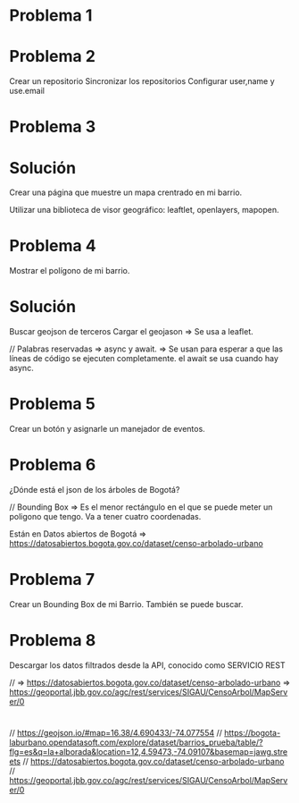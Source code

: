 # Problema 1


# Problema 2

Crear un repositorio
Sincronizar los repositorios
Configurar user,name y use.email

# Problema 3


# Solución
Crear una página que muestre un mapa crentrado en mi barrio.

Utilizar una biblioteca de visor geográfico: leaftlet, openlayers, mapopen.


# Problema 4

Mostrar el polígono de mi barrio.

# Solución

Buscar geojson de terceros
Cargar el geojason => Se usa a leaflet.

// Palabras reservadas => async y await. => Se usan para esperar a que las líneas de código se ejecuten completamente. el await se usa cuando hay async.


# Problema 5

Crear un botón y asignarle un manejador de eventos.


# Problema 6

¿Dónde está el json de los árboles de Bogotá?

// Bounding Box => Es el menor rectángulo en el que se puede meter un poligono que tengo. Va a tener cuatro coordenadas.

Están en Datos abiertos de Bogotá => https://datosabiertos.bogota.gov.co/dataset/censo-arbolado-urbano

# Problema 7

Crear un Bounding Box de mi Barrio. También se puede buscar.


# Problema 8

Descargar los datos filtrados desde la API, conocido como SERVICIO REST 

// => https://datosabiertos.bogota.gov.co/dataset/censo-arbolado-urbano => https://geoportal.jbb.gov.co/agc/rest/services/SIGAU/CensoArbol/MapServer/0
# 

// https://geojson.io/#map=16.38/4.690433/-74.077554
// https://bogota-laburbano.opendatasoft.com/explore/dataset/barrios_prueba/table/?flg=es&q=la+alborada&location=12,4.59473,-74.09107&basemap=jawg.streets
// https://datosabiertos.bogota.gov.co/dataset/censo-arbolado-urbano
// https://geoportal.jbb.gov.co/agc/rest/services/SIGAU/CensoArbol/MapServer/0
#


#


#





